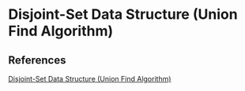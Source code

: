 # Disjoint-Set Data Structure (Union Find Algorithm)

## References

[Disjoint-Set Data Structure (Union Find Algorithm)](http://www.techiedelight.com/disjoint-set-data-structure-union-find-algorithm/)